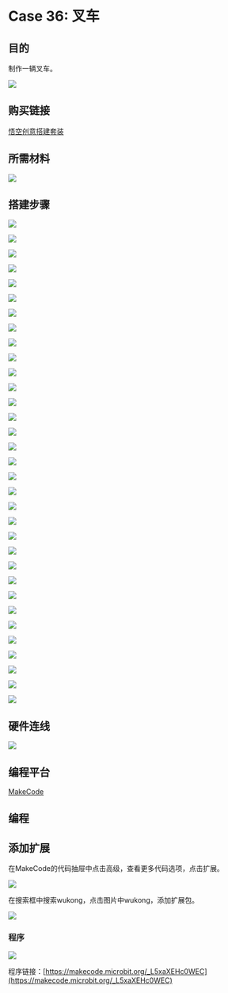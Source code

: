 # Case 36: 叉车
## 目的
制作一辆叉车。

![](./images/Wonder-Building-Kit-case-36-01.png)

## 购买链接

[悟空创意搭建套装](https://item.taobao.com/item.htm?id=649813731275&spm=2015.23436601.0.0)

## 所需材料

![](./images/Wonder-Building-Kit-step-case-36-01.png)

## 搭建步骤


![](./images/Wonder-Building-Kit-step-case-36-02.png)

![](./images/Wonder-Building-Kit-step-case-36-03.png)

![](./images/Wonder-Building-Kit-step-case-36-04.png)

![](./images/Wonder-Building-Kit-step-case-36-05.png)

![](./images/Wonder-Building-Kit-step-case-36-06.png)

![](./images/Wonder-Building-Kit-step-case-36-07.png)

![](./images/Wonder-Building-Kit-step-case-36-08.png)

![](./images/Wonder-Building-Kit-step-case-36-09.png)

![](./images/Wonder-Building-Kit-step-case-36-10.png)

![](./images/Wonder-Building-Kit-step-case-36-11.png)

![](./images/Wonder-Building-Kit-step-case-36-12.png)

![](./images/Wonder-Building-Kit-step-case-36-13.png)

![](./images/Wonder-Building-Kit-step-case-36-14.png)

![](./images/Wonder-Building-Kit-step-case-36-15.png)

![](./images/Wonder-Building-Kit-step-case-36-16.png)

![](./images/Wonder-Building-Kit-step-case-36-17.png)

![](./images/Wonder-Building-Kit-step-case-36-18.png)

![](./images/Wonder-Building-Kit-step-case-36-19.png)

![](./images/Wonder-Building-Kit-step-case-36-20.png)

![](./images/Wonder-Building-Kit-step-case-36-21.png)

![](./images/Wonder-Building-Kit-step-case-36-22.png)

![](./images/Wonder-Building-Kit-step-case-36-23.png)

![](./images/Wonder-Building-Kit-step-case-36-24.png)

![](./images/Wonder-Building-Kit-step-case-36-25.png)

![](./images/Wonder-Building-Kit-step-case-36-26.png)

![](./images/Wonder-Building-Kit-step-case-36-27.png)

![](./images/Wonder-Building-Kit-step-case-36-28.png)

![](./images/Wonder-Building-Kit-step-case-36-29.png)

![](./images/Wonder-Building-Kit-step-case-36-30.png)

![](./images/Wonder-Building-Kit-step-case-36-31.png)

![](./images/Wonder-Building-Kit-step-case-36-32.png)

![](./images/Wonder-Building-Kit-step-case-36-33.png)

![](./images/Wonder-Building-Kit-step-case-36-34.png)



## 硬件连线

![](./images/Wonder-Building-Kit-case-36-03.png)


## 编程平台

[MakeCode](https://makecode.microbit.org/)

## 编程
## 添加扩展
在MakeCode的代码抽屉中点击高级，查看更多代码选项，点击扩展。

![](./images/Wonder-Building-Kit-case-21-02.png)

在搜索框中搜索wukong，点击图片中wukong，添加扩展包。

![](./images/Wonder-Building-Kit-case-21-03.png)





### 程序

![](./images/Wonder-Building-Kit-case-36-04.png)

程序链接：[https://makecode.microbit.org/_L5xaXEHc0WEC](https://makecode.microbit.org/_L5xaXEHc0WEC)

